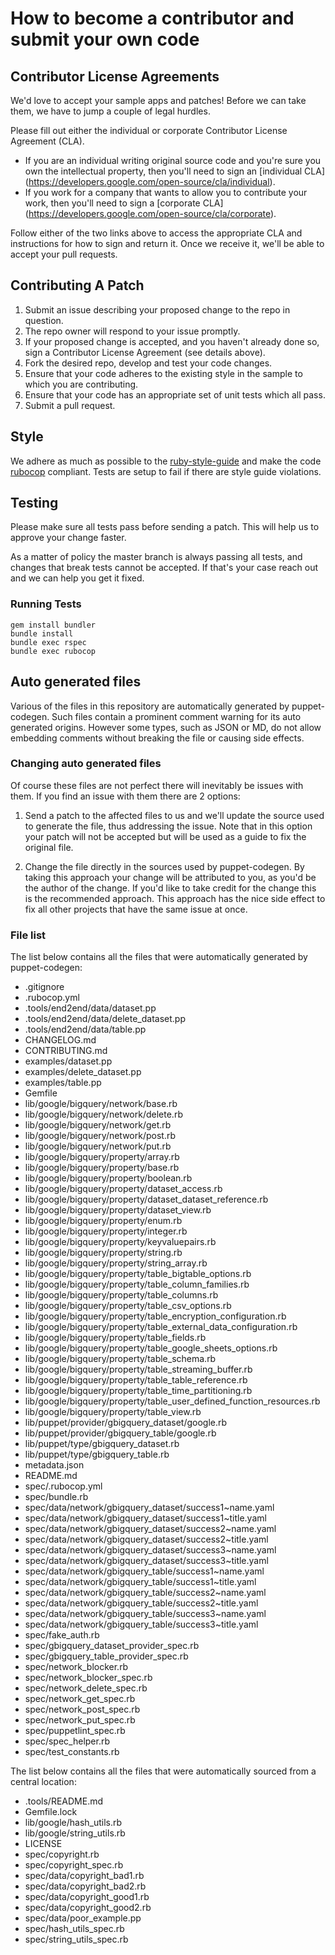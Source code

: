 # How to become a contributor and submit your own code

## Contributor License Agreements

We'd love to accept your sample apps and patches! Before we can take them, we
have to jump a couple of legal hurdles.

Please fill out either the individual or corporate Contributor License
Agreement (CLA).

  * If you are an individual writing original source code and you're sure you
    own the intellectual property, then you'll need to sign an [individual CLA]
    (https://developers.google.com/open-source/cla/individual).
  * If you work for a company that wants to allow you to contribute your work,
    then you'll need to sign a [corporate CLA]
    (https://developers.google.com/open-source/cla/corporate).

Follow either of the two links above to access the appropriate CLA and
instructions for how to sign and return it. Once we receive it, we'll
be able to accept your pull requests.

## Contributing A Patch

1. Submit an issue describing your proposed change to the repo in question.
1. The repo owner will respond to your issue promptly.
1. If your proposed change is accepted, and you haven't already done so, sign a
   Contributor License Agreement (see details above).
1. Fork the desired repo, develop and test your code changes.
1. Ensure that your code adheres to the existing style in the sample to which
   you are contributing.
1. Ensure that your code has an appropriate set of unit tests which all pass.
1. Submit a pull request.

## Style

We adhere as much as possible to the [ruby-style-guide][] and make the code
[rubocop][] compliant. Tests are setup to fail if there are style guide
violations.

## Testing

Please make sure all tests pass before sending a patch. This will help us to
approve your change faster.

As a matter of policy the master branch is always passing all tests, and changes
that break tests cannot be accepted. If that's your case reach out and we can
help you get it fixed.

### Running Tests

```
gem install bundler
bundle install
bundle exec rspec
bundle exec rubocop
```

## Auto generated files

Various of the files in this repository are automatically generated by
puppet-codegen. Such files contain a prominent comment warning for its
auto generated origins. However some types, such as JSON or MD, do not allow
embedding comments without breaking the file or causing side effects.

### Changing auto generated files

Of course these files are not perfect there will inevitably be issues with them.
If you find an issue with them there are 2 options:

1. Send a patch to the affected files to us and we'll update the source used to
   generate the file, thus addressing the issue. Note that in this option your
   patch will not be accepted but will be used as a guide to fix the original
   file.

2. Change the file directly in the sources used by puppet-codegen. By taking
   this approach your change will be attributed to you, as you'd be the author
   of the change. If you'd like to take credit for the change this is the
   recommended approach. This approach has the nice side effect to fix all other
   projects that have the same issue at once.

### File list

The list below contains all the files that were automatically generated by
puppet-codegen:

  * .gitignore
  * .rubocop.yml
  * .tools/end2end/data/dataset.pp
  * .tools/end2end/data/delete_dataset.pp
  * .tools/end2end/data/table.pp
  * CHANGELOG.md
  * CONTRIBUTING.md
  * examples/dataset.pp
  * examples/delete_dataset.pp
  * examples/table.pp
  * Gemfile
  * lib/google/bigquery/network/base.rb
  * lib/google/bigquery/network/delete.rb
  * lib/google/bigquery/network/get.rb
  * lib/google/bigquery/network/post.rb
  * lib/google/bigquery/network/put.rb
  * lib/google/bigquery/property/array.rb
  * lib/google/bigquery/property/base.rb
  * lib/google/bigquery/property/boolean.rb
  * lib/google/bigquery/property/dataset_access.rb
  * lib/google/bigquery/property/dataset_dataset_reference.rb
  * lib/google/bigquery/property/dataset_view.rb
  * lib/google/bigquery/property/enum.rb
  * lib/google/bigquery/property/integer.rb
  * lib/google/bigquery/property/keyvaluepairs.rb
  * lib/google/bigquery/property/string.rb
  * lib/google/bigquery/property/string_array.rb
  * lib/google/bigquery/property/table_bigtable_options.rb
  * lib/google/bigquery/property/table_column_families.rb
  * lib/google/bigquery/property/table_columns.rb
  * lib/google/bigquery/property/table_csv_options.rb
  * lib/google/bigquery/property/table_encryption_configuration.rb
  * lib/google/bigquery/property/table_external_data_configuration.rb
  * lib/google/bigquery/property/table_fields.rb
  * lib/google/bigquery/property/table_google_sheets_options.rb
  * lib/google/bigquery/property/table_schema.rb
  * lib/google/bigquery/property/table_streaming_buffer.rb
  * lib/google/bigquery/property/table_table_reference.rb
  * lib/google/bigquery/property/table_time_partitioning.rb
  * lib/google/bigquery/property/table_user_defined_function_resources.rb
  * lib/google/bigquery/property/table_view.rb
  * lib/puppet/provider/gbigquery_dataset/google.rb
  * lib/puppet/provider/gbigquery_table/google.rb
  * lib/puppet/type/gbigquery_dataset.rb
  * lib/puppet/type/gbigquery_table.rb
  * metadata.json
  * README.md
  * spec/.rubocop.yml
  * spec/bundle.rb
  * spec/data/network/gbigquery_dataset/success1~name.yaml
  * spec/data/network/gbigquery_dataset/success1~title.yaml
  * spec/data/network/gbigquery_dataset/success2~name.yaml
  * spec/data/network/gbigquery_dataset/success2~title.yaml
  * spec/data/network/gbigquery_dataset/success3~name.yaml
  * spec/data/network/gbigquery_dataset/success3~title.yaml
  * spec/data/network/gbigquery_table/success1~name.yaml
  * spec/data/network/gbigquery_table/success1~title.yaml
  * spec/data/network/gbigquery_table/success2~name.yaml
  * spec/data/network/gbigquery_table/success2~title.yaml
  * spec/data/network/gbigquery_table/success3~name.yaml
  * spec/data/network/gbigquery_table/success3~title.yaml
  * spec/fake_auth.rb
  * spec/gbigquery_dataset_provider_spec.rb
  * spec/gbigquery_table_provider_spec.rb
  * spec/network_blocker.rb
  * spec/network_blocker_spec.rb
  * spec/network_delete_spec.rb
  * spec/network_get_spec.rb
  * spec/network_post_spec.rb
  * spec/network_put_spec.rb
  * spec/puppetlint_spec.rb
  * spec/spec_helper.rb
  * spec/test_constants.rb

The list below contains all the files that were automatically sourced from a
central location:

  * .tools/README.md
  * Gemfile.lock
  * lib/google/hash_utils.rb
  * lib/google/string_utils.rb
  * LICENSE
  * spec/copyright.rb
  * spec/copyright_spec.rb
  * spec/data/copyright_bad1.rb
  * spec/data/copyright_bad2.rb
  * spec/data/copyright_good1.rb
  * spec/data/copyright_good2.rb
  * spec/data/poor_example.pp
  * spec/hash_utils_spec.rb
  * spec/string_utils_spec.rb

[ruby-style-guide]: https://github.com/bbatsov/ruby-style-guide
[rubocop]: https://rubocop.readthedocs.io/en/latest/
